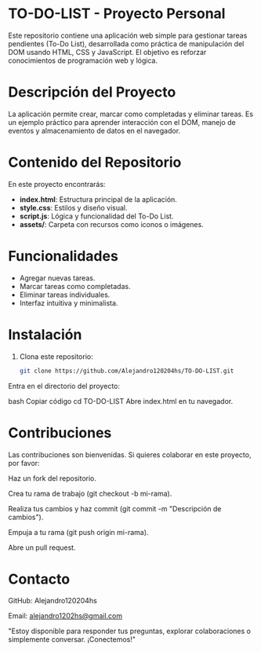 # TO-DO-LIST - Proyecto Personal

Este repositorio contiene una aplicación web simple para gestionar tareas pendientes (To-Do List), desarrollada como práctica de manipulación del DOM usando HTML, CSS y JavaScript. El objetivo es reforzar conocimientos de programación web y lógica.

#  Descripción del Proyecto

La aplicación permite crear, marcar como completadas y eliminar tareas. Es un ejemplo práctico para aprender interacción con el DOM, manejo de eventos y almacenamiento de datos en el navegador.

#  Contenido del Repositorio

En este proyecto encontrarás:

- **index.html**: Estructura principal de la aplicación.
- **style.css**: Estilos y diseño visual.
- **script.js**: Lógica y funcionalidad del To-Do List.
- **assets/**: Carpeta con recursos como iconos o imágenes.

#  Funcionalidades

- Agregar nuevas tareas.
- Marcar tareas como completadas.
- Eliminar tareas individuales.
- Interfaz intuitiva y minimalista.

#  Instalación

1. Clona este repositorio:

   ```bash
   git clone https://github.com/Alejandro120204hs/TO-DO-LIST.git
Entra en el directorio del proyecto:

bash
Copiar código
cd TO-DO-LIST
Abre index.html en tu navegador.

# Contribuciones
Las contribuciones son bienvenidas. Si quieres colaborar en este proyecto, por favor:

Haz un fork del repositorio.

Crea tu rama de trabajo (git checkout -b mi-rama).

Realiza tus cambios y haz commit (git commit -m "Descripción de cambios").

Empuja a tu rama (git push origin mi-rama).

Abre un pull request.

# Contacto
GitHub: Alejandro120204hs

Email: alejandro1202hs@gmail.com

"Estoy disponible para responder tus preguntas, explorar colaboraciones o simplemente conversar. ¡Conectemos!"
